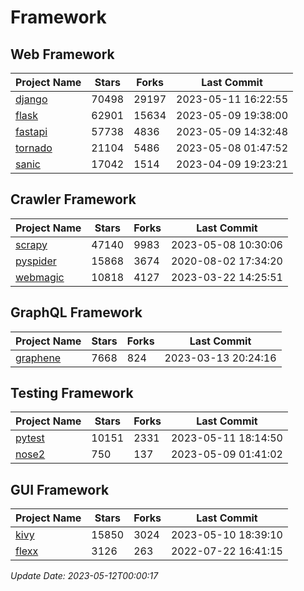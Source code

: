 # Framework

## Web Framework
| Project Name | Stars | Forks | Last Commit |
| ------------ | ----- | ----- | ----------- |
| [django](https://github.com/django/django) | 70498 | 29197 | 2023-05-11 16:22:55 |
| [flask](https://github.com/pallets/flask) | 62901 | 15634 | 2023-05-09 19:38:00 |
| [fastapi](https://github.com/tiangolo/fastapi) | 57738 | 4836 | 2023-05-09 14:32:48 |
| [tornado](https://github.com/tornadoweb/tornado) | 21104 | 5486 | 2023-05-08 01:47:52 |
| [sanic](https://github.com/sanic-org/sanic) | 17042 | 1514 | 2023-04-09 19:23:21 |

## Crawler Framework
| Project Name | Stars | Forks | Last Commit |
| ------------ | ----- | ----- | ----------- |
| [scrapy](https://github.com/scrapy/scrapy) | 47140 | 9983 | 2023-05-08 10:30:06 |
| [pyspider](https://github.com/binux/pyspider) | 15868 | 3674 | 2020-08-02 17:34:20 |
| [webmagic](https://github.com/code4craft/webmagic) | 10818 | 4127 | 2023-03-22 14:25:51 |

## GraphQL Framework
| Project Name | Stars | Forks | Last Commit |
| ------------ | ----- | ----- | ----------- |
| [graphene](https://github.com/graphql-python/graphene) | 7668 | 824 | 2023-03-13 20:24:16 |

## Testing Framework
| Project Name | Stars | Forks | Last Commit |
| ------------ | ----- | ----- | ----------- |
| [pytest](https://github.com/pytest-dev/pytest) | 10151 | 2331 | 2023-05-11 18:14:50 |
| [nose2](https://github.com/nose-devs/nose2) | 750 | 137 | 2023-05-09 01:41:02 |

## GUI Framework
| Project Name | Stars | Forks | Last Commit |
| ------------ | ----- | ----- | ----------- |
| [kivy](https://github.com/kivy/kivy) | 15850 | 3024 | 2023-05-10 18:39:10 |
| [flexx](https://github.com/flexxui/flexx) | 3126 | 263 | 2022-07-22 16:41:15 |

*Update Date: 2023-05-12T00:00:17*